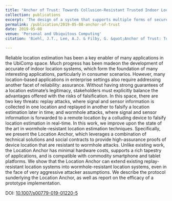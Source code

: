 ```yaml
---
title: "Anchor of Trust: Towards Collusion-Resistant Trusted Indoor Location for Enterprise and Industrial Use"
collection: publications
excerpt: 'The design of a system that supports multiple forms of secure location estimation.  Has multiple applications of use; including secure, location-based documents, secure location check-ins, and secure location monitoring.'
permalink: /publication/2019-05-08-anchor-of-trust
date: 2019-05-08
venue: 'Personal and Ubiquitous Computing'
citation: 'Biehl, J.T., Lee, A.J. & Filby, G. &quot;Anchor of Trust: Towards Collusion-Resistant Trusted Indoor Location for Enterprise and Industrial Use&quot;. <i>Pers Ubiquit Comput</i> (2019).'

---
```

Reliable location estimation has been a key enabler of many applications in the UbiComp space. Much progress has been madeon the development of accurate of indoor location systems, which form the foundation of many interesting applications, particularly in consumer scenarios. However, many location-based applications in enterprise settings also require addressing another facet of reliability: assurance. Without having strong guarantees of a location estimate’s legitimacy, stakeholders must explicitly balance the advantages offered with the risks of falsification. In this space, there are two key threats: replay attacks, where signal and sensor information is collected in one location and replayed in another to falsify a location estimation later in time; and wormhole attacks, where signal and sensor information is forwarded to a remote location by a colluding device to falsify location estimation in real-time. In this work, we improve upon the state of the art in wormhole-resistant location estimation techniques. Specifically, we present the Location Anchor, which leverages a combination of technical solutions and social contracts to provide high-assurance proofs of device location that are resistant to wormhole attacks. Unlike existing work, the Location Anchor has minimal hardware costs, supports a rich tapestry of applications, and is compatible with commodity smartphone and tablet platforms. We show that the Location Anchor can extend existing replay-resistant location systems into wormhole-resistant location systems, even in the face of very aggressive attacker assumptions. We describe the protocol sunderlying the Location Anchor, as well as report on the efficacy of a prototype implementation.

DOI: [10.1007/s00779-019-01220-5](https://doi.org/10.1007/s00779-019-01220-5)

